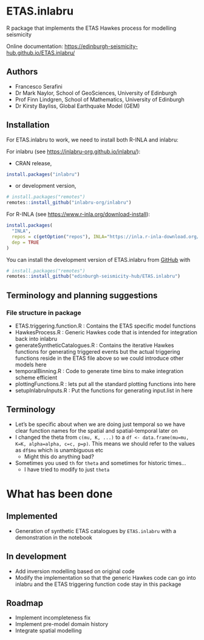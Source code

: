 
<!-- README.md is generated from README.Rmd. Please edit that file -->

# ETAS.inlabru

<!-- badges: start -->
<!-- badges: end -->

R package that implements the ETAS Hawkes process for modelling
seismicity

Online documentation:
<https://edinburgh-seismicity-hub.github.io/ETAS.inlabru/>

## Authors

- Francesco Serafini
- Dr Mark Naylor, School of GeoSciences, University of Edinburgh
- Prof Finn Lindgren, School of Mathematics, University of Edinburgh
- Dr Kirsty Bayliss, Global Earthquake Model (GEM)

## Installation

For ETAS.inlabru to work, we need to install both R-INLA and inlabru:

For inlabru (see <https://inlabru-org.github.io/inlabru/>):

- CRAN release,

``` r
install.packages("inlabru")
```

- or development version,

``` r
# install.packages("remotes")
remotes::install_github("inlabru-org/inlabru")
```

For R-INLA (see <https://www.r-inla.org/download-install>):

``` r
install.packages(
  "INLA",
  repos = c(getOption("repos"), INLA="https://inla.r-inla-download.org/R/testing"),
  dep = TRUE
)
```

You can install the development version of ETAS.inlabru from
[GitHub](https://github.com/) with

``` r
# install.packages("remotes")
remotes::install_github("edinburgh-seismicity-hub/ETAS.inlabru")
```

## Terminology and planning suggestions

### File structure in package

- ETAS.triggering.function.R : Contains the ETAS specific model
  functions
- HawkesProcess.R : Generic Hawkes code that is intended for integration
  back into inlabru
- generateSyntheticCatalogues.R : Contains the iterative Hawkes
  functions for generating triggered events but the actual triggering
  functions reside in the ETAS file above so we could introduce other
  models here
- temporalBinning.R : Code to generate time bins to make integration
  scheme efficient
- plottingFunctions.R : lets put all the standard plotting functions
  into here
- setupInlabruInputs.R : Put the functions for generating input.list in
  here

## Terminology

- Let’s be specific about when we are doing just temporal so we have
  clear function names for the spatial and spatial-temporal later on
- I changed the theta from `c(mu, K, ...)` to a
  `df <- data.frame(mu=mu, K=K, alpha=alpha, c=c, p=p)`. This means we
  should refer to the values as `df$mu` which is unambiguous etc
  - Might this do anything bad?
- Sometimes you used `th` for `theta` and sometimes for historic times…
  - I have tried to modify to just `theta`

# What has been done

## Implemented

- Generation of synthetic ETAS catalogues by `ETAS.inlabru` with a
  demonstration in the notebook

## In development

- Add inversion modelling based on original code
- Modify the implementation so that the generic Hawkes code can go into
  inlabru and the ETAS triggering function code stay in this package

## Roadmap

- Implement incompleteness fix
- Implement pre-model domain history
- Integrate spatial modelling
